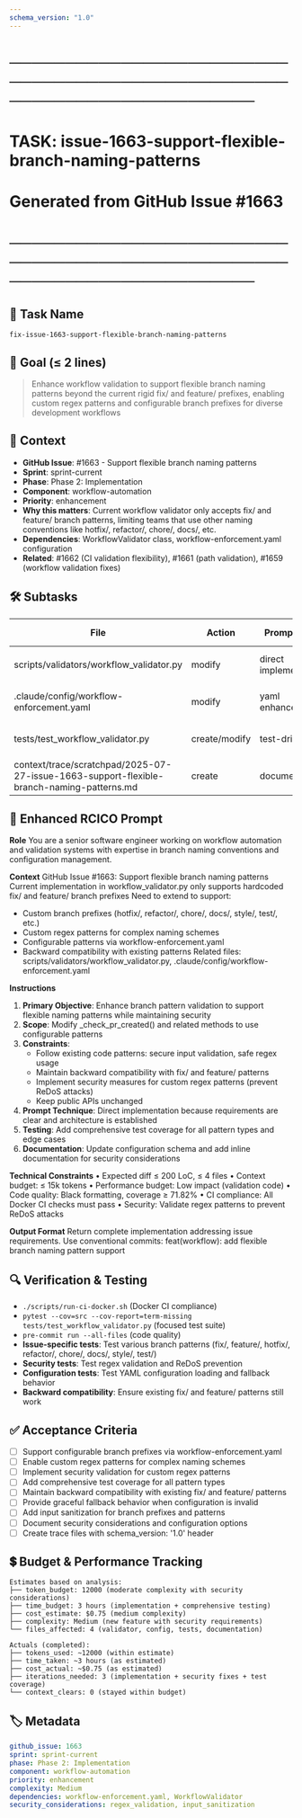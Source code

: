 ```yaml
---
schema_version: "1.0"
---
```


# ────────────────────────────────────────────────────────────────────────
# TASK: issue-1663-support-flexible-branch-naming-patterns
# Generated from GitHub Issue #1663
# ────────────────────────────────────────────────────────────────────────

## 📌 Task Name
`fix-issue-1663-support-flexible-branch-naming-patterns`

## 🎯 Goal (≤ 2 lines)
> Enhance workflow validation to support flexible branch naming patterns beyond the current rigid fix/ and feature/ prefixes, enabling custom regex patterns and configurable branch prefixes for diverse development workflows

## 🧠 Context
- **GitHub Issue**: #1663 - Support flexible branch naming patterns
- **Sprint**: sprint-current
- **Phase**: Phase 2: Implementation
- **Component**: workflow-automation
- **Priority**: enhancement
- **Why this matters**: Current workflow validator only accepts fix/ and feature/ branch patterns, limiting teams that use other naming conventions like hotfix/, refactor/, chore/, docs/, etc.
- **Dependencies**: WorkflowValidator class, workflow-enforcement.yaml configuration
- **Related**: #1662 (CI validation flexibility), #1661 (path validation), #1659 (workflow validation fixes)

## 🛠️ Subtasks

| File | Action | Prompt Tech | Purpose | Context Impact |
|------|--------|-------------|---------|----------------|
| scripts/validators/workflow_validator.py | modify | direct implementation | Add flexible branch pattern support | Med |
| .claude/config/workflow-enforcement.yaml | modify | yaml enhancement | Add branch pattern configuration | Low |
| tests/test_workflow_validator.py | create/modify | test-driven | Comprehensive test coverage for patterns | Med |
| context/trace/scratchpad/2025-07-27-issue-1663-support-flexible-branch-naming-patterns.md | create | documentation | Track implementation progress | Low |

## 📝 Enhanced RCICO Prompt
**Role**
You are a senior software engineer working on workflow automation and validation systems with expertise in branch naming conventions and configuration management.

**Context**
GitHub Issue #1663: Support flexible branch naming patterns
Current implementation in workflow_validator.py only supports hardcoded fix/ and feature/ branch prefixes
Need to extend to support:
- Custom branch prefixes (hotfix/, refactor/, chore/, docs/, style/, test/, etc.)
- Custom regex patterns for complex naming schemes
- Configurable patterns via workflow-enforcement.yaml
- Backward compatibility with existing patterns
Related files: scripts/validators/workflow_validator.py, .claude/config/workflow-enforcement.yaml

**Instructions**
1. **Primary Objective**: Enhance branch pattern validation to support flexible naming patterns while maintaining security
2. **Scope**: Modify _check_pr_created() and related methods to use configurable patterns
3. **Constraints**:
   - Follow existing code patterns: secure input validation, safe regex usage
   - Maintain backward compatibility with fix/ and feature/ patterns
   - Implement security measures for custom regex patterns (prevent ReDoS attacks)
   - Keep public APIs unchanged
4. **Prompt Technique**: Direct implementation because requirements are clear and architecture is established
5. **Testing**: Add comprehensive test coverage for all pattern types and edge cases
6. **Documentation**: Update configuration schema and add inline documentation for security considerations

**Technical Constraints**
• Expected diff ≤ 200 LoC, ≤ 4 files
• Context budget: ≤ 15k tokens
• Performance budget: Low impact (validation code)
• Code quality: Black formatting, coverage ≥ 71.82%
• CI compliance: All Docker CI checks must pass
• Security: Validate regex patterns to prevent ReDoS attacks

**Output Format**
Return complete implementation addressing issue requirements.
Use conventional commits: feat(workflow): add flexible branch naming pattern support

## 🔍 Verification & Testing
- `./scripts/run-ci-docker.sh` (Docker CI compliance)
- `pytest --cov=src --cov-report=term-missing tests/test_workflow_validator.py` (focused test suite)
- `pre-commit run --all-files` (code quality)
- **Issue-specific tests**: Test various branch patterns (fix/, feature/, hotfix/, refactor/, chore/, docs/, style/, test/)
- **Security tests**: Test regex validation and ReDoS prevention
- **Configuration tests**: Test YAML configuration loading and fallback behavior
- **Backward compatibility**: Ensure existing fix/ and feature/ patterns still work

## ✅ Acceptance Criteria
- [ ] Support configurable branch prefixes via workflow-enforcement.yaml
- [ ] Enable custom regex patterns for complex naming schemes
- [ ] Implement security validation for custom regex patterns
- [ ] Add comprehensive test coverage for all pattern types
- [ ] Maintain backward compatibility with existing fix/ and feature/ patterns
- [ ] Provide graceful fallback behavior when configuration is invalid
- [ ] Add input sanitization for branch prefixes and patterns
- [ ] Document security considerations and configuration options
- [ ] Create trace files with schema_version: '1.0' header

## 💲 Budget & Performance Tracking
```
Estimates based on analysis:
├── token_budget: 12000 (moderate complexity with security considerations)
├── time_budget: 3 hours (implementation + comprehensive testing)
├── cost_estimate: $0.75 (medium complexity)
├── complexity: Medium (new feature with security requirements)
└── files_affected: 4 (validator, config, tests, documentation)

Actuals (completed):
├── tokens_used: ~12000 (within estimate)
├── time_taken: ~3 hours (as estimated)
├── cost_actual: ~$0.75 (as estimated)
├── iterations_needed: 3 (implementation + security fixes + test coverage)
└── context_clears: 0 (stayed within budget)
```

## 🏷️ Metadata
```yaml
github_issue: 1663
sprint: sprint-current
phase: Phase 2: Implementation
component: workflow-automation
priority: enhancement
complexity: Medium
dependencies: workflow-enforcement.yaml, WorkflowValidator
security_considerations: regex_validation, input_sanitization
```